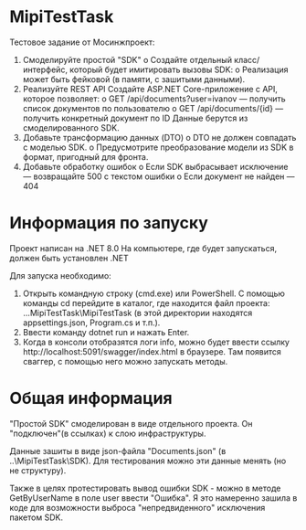 # MipiTestTask
Тестовое задание от Мосинжпроект:
1.	Смоделируйте простой "SDK"
o	Создайте отдельный класс/интерфейс, который будет имитировать вызовы SDK:
o	Реализация может быть фейковой (в памяти, с зашитыми данными).
2.	Реализуйте REST API
Создайте ASP.NET Core-приложение с API, которое позволяет:
o	GET /api/documents?user=ivanov — получить список документов по пользователю
o	GET /api/documents/{id} — получить конкретный документ по ID
Данные берутся из смоделированного SDK.
3.	Добавьте трансформацию данных (DTO)
o	DTO не должен совпадать с моделью SDK.
o	Предусмотрите преобразование модели из SDK в формат, пригодный для фронта.
4.	Добавьте обработку ошибок
o	Если SDK выбрасывает исключение — возвращайте 500 с текстом ошибки
o	Если документ не найден — 404

# Информация по запуску
Проект написан на .NET 8.0
На компьютере, где будет запускаться, должен быть установлен .NET

Для запуска необходимо: 
1. Открыть командную строку (cmd.exe) или PowerShell. 
С помощью команды cd перейдите в каталог, где находится файл проекта: ...MipiTestTask\MipiTestTask (в этой директории находятся appsettings.json, Program.cs и т.п.). 
2. Ввести команду dotnet run и нажать Enter. 
3. Когда в консоли отобразятся логи info, можно будет ввести ссылку http://localhost:5091/swagger/index.html в браузере. 
Там появится сваггер, с помощью него можно запускать методы.

# Общая информация
"Простой SDK" смоделирован в виде отдельного проекта. Он "подключен"(в ссылках) к слою инфраструктуры.

Данные зашиты в виде json-файла "Documents.json" (в ..\MipiTestTask\SDK). Для тестирования можно эти данные менять (но не структуру). 

Также в целях протестировать вывод ошибки SDK - можно в методе GetByUserName в поле user ввести "Ошибка". Я это намеренно зашила в коде для возможности выброса "непредвиденного" исключения пакетом SDK.
